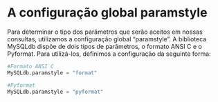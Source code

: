 # A configuração global paramstyle

Para determinar o tipo dos parâmetros que serão aceitos em nossas consultas, utilizamos a configuração global “paramstyle”. A biblioteca MySQLdb dispõe de dois tipos de parâmetros, o formato ANSI C e o Pyformat. Para utilizá-los, definimos a configuração da seguinte forma:

``` python
#Formato ANSI C
MySQLdb.paramstyle = "format"

#Pyformat
MySQLdb.paramstyle = "pyformat"

```
